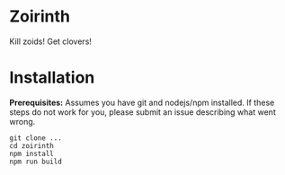 # Zoirinth

Kill zoids! Get clovers!

# Installation

**Prerequisites:** Assumes you have git and nodejs/npm installed. If these steps do not work for you, please submit an issue describing what went wrong.

```
git clone ...
cd zoirinth
npm install
npm run build
```
